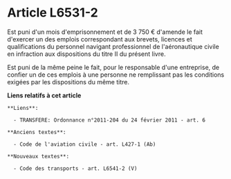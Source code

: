 # Article L6531-2

Est puni d'un mois d'emprisonnement et de 3 750 € d'amende le fait d'exercer un des emplois correspondant aux brevets,
licences et qualifications du personnel navigant professionnel de l'aéronautique civile en infraction aux dispositions du
titre II du présent livre.

Est puni de la même peine le fait, pour le responsable d'une entreprise, de confier un de ces emplois à une personne ne
remplissant pas les conditions exigées par les dispositions du même titre.

**Liens relatifs à cet article**

	**Liens**:

	  - TRANSFERE: Ordonnance n°2011-204 du 24 février 2011 - art. 6

	**Anciens textes**:

	  - Code de l'aviation civile - art. L427-1 (Ab)

	**Nouveaux textes**:

	  - Code des transports - art. L6541-2 (V)
